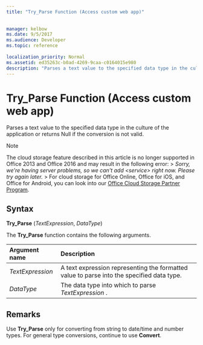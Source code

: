 ```yaml
---
title: "Try_Parse Function (Access custom web app)"
 
 
manager: kelbow
ms.date: 9/5/2017
ms.audience: Developer
ms.topic: reference
  
localization_priority: Normal
ms.assetid: ed35263c-b0ad-4269-9caa-c0164015e980
description: "Parses a text value to the specified data type in the culture of the application or returns Null if the conversion is not valid."
---
```


# Try_Parse Function (Access custom web app)

Parses a text value to the specified data type in the culture of the application or returns Null if the conversion is not valid.
  
> [!NOTE]
> The cloud storage feature described in this article is no longer supported in Office 2013 and Office 2016 and may result in the following error: >  *Sorry, we're having server problems, so we can't add \<service\> right now. Please try again later.* > For cloud storage for Office Online, Office for iOS, and Office for Android, you can look into our [Office Cloud Storage Partner Program](https://dev.office.com/programs/officecloudstorage). 
  
## Syntax

 **Try_Parse** (*TextExpression*, *DataType*) 
  
The **Try_Parse** function contains the following arguments. 
  
|**Argument name**|**Description**|
|:-----|:-----|
| *TextExpression*  <br/> |A text expression representing the formatted value to parse into the specified data type.  <br/> |
| *DataType*  <br/> |The data type into which to parse  *TextExpression*  .  <br/> |
   
## Remarks

Use **Try_Parse** only for converting from string to date/time and number types. For general type conversions, continue to use **Convert**. 
  

